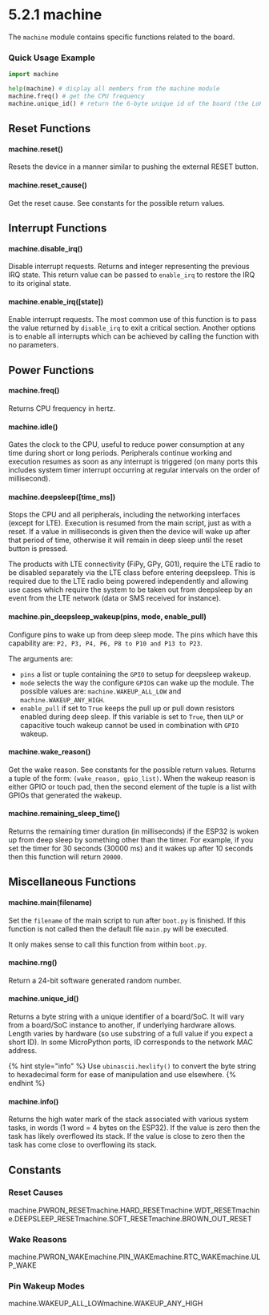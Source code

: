 # 5.2.1 machine

The `machine` module contains specific functions related to the board.

### Quick Usage Example

```python
import machine

help(machine) # display all members from the machine module
machine.freq() # get the CPU frequency
machine.unique_id() # return the 6-byte unique id of the board (the LoPy's WiFi MAC address)
```

## Reset Functions

#### machine.reset\(\)

Resets the device in a manner similar to pushing the external RESET button.

#### machine.reset\_cause\(\)

Get the reset cause. See constants for the possible return values.

## Interrupt Functions

#### machine.disable\_irq\(\)

Disable interrupt requests. Returns and integer representing the previous IRQ state. This return value can be passed to `enable_irq` to restore the IRQ to its original state.

#### machine.enable\_irq\(\[state\]\)

Enable interrupt requests. The most common use of this function is to pass the value returned by `disable_irq` to exit a critical section. Another options is to enable all interrupts which can be achieved by calling the function with no parameters.

## Power Functions

#### machine.freq\(\)

Returns CPU frequency in hertz.

#### machine.idle\(\)

Gates the clock to the CPU, useful to reduce power consumption at any time during short or long periods. Peripherals continue working and execution resumes as soon as any interrupt is triggered \(on many ports this includes system timer interrupt occurring at regular intervals on the order of millisecond\).

#### machine.deepsleep\(\[time\_ms\]\)

Stops the CPU and all peripherals, including the networking interfaces \(except for LTE\). Execution is resumed from the main script, just as with a reset. If a value in milliseconds is given then the device will wake up after that period of time, otherwise it will remain in deep sleep until the reset button is pressed.

The products with LTE connectivity \(FiPy, GPy, G01\), require the LTE radio to be disabled separately via the LTE class before entering deepsleep. This is required due to the LTE radio being powered independently and allowing use cases which require the system to be taken out from deepsleep by an event from the LTE network \(data or SMS received for instance\).

#### machine.pin\_deepsleep\_wakeup\(pins, mode, enable\_pull\)

Configure pins to wake up from deep sleep mode. The pins which have this capability are: `P2, P3, P4, P6, P8 to P10 and P13 to P23`.

The arguments are:

* `pins` a list or tuple containing the `GPIO` to setup for deepsleep wakeup.
* `mode` selects the way the configure `GPIO`s can wake up the module. The possible values are: `machine.WAKEUP_ALL_LOW` and `machine.WAKEUP_ANY_HIGH`.
* `enable_pull` if set to `True` keeps the pull up or pull down resistors enabled during deep sleep. If this variable is set to `True`, then `ULP` or capacitive touch wakeup cannot be used in combination with `GPIO` wakeup.

#### machine.wake\_reason\(\)

Get the wake reason. See constants for the possible return values. Returns a tuple of the form: `(wake_reason, gpio_list)`. When the wakeup reason is either GPIO or touch pad, then the second element of the tuple is a list with GPIOs that generated the wakeup.

#### machine.remaining\_sleep\_time\(\)

Returns the remaining timer duration \(in milliseconds\) if the ESP32 is woken up from deep sleep by something other than the timer. For example, if you set the timer for 30 seconds \(30000 ms\) and it wakes up after 10 seconds then this function will return `20000`.

## Miscellaneous Functions

#### machine.main\(filename\)

Set the `filename` of the main script to run after `boot.py` is finished. If this function is not called then the default file `main.py` will be executed.

It only makes sense to call this function from within `boot.py`.

#### machine.rng\(\)

Return a 24-bit software generated random number.

#### machine.unique\_id\(\)

Returns a byte string with a unique identifier of a board/SoC. It will vary from a board/SoC instance to another, if underlying hardware allows. Length varies by hardware \(so use substring of a full value if you expect a short ID\). In some MicroPython ports, ID corresponds to the network MAC address.

{% hint style="info" %}
Use `ubinascii.hexlify()` to convert the byte string to hexadecimal form for ease of manipulation and use elsewhere.
{% endhint %}

#### machine.info\(\)

Returns the high water mark of the stack associated with various system tasks, in words \(1 word = 4 bytes on the ESP32\). If the value is zero then the task has likely overflowed its stack. If the value is close to zero then the task has come close to overflowing its stack.

## Constants

### Reset Causes

machine.PWRON\_RESETmachine.HARD\_RESETmachine.WDT\_RESETmachine.DEEPSLEEP\_RESETmachine.SOFT\_RESETmachine.BROWN\_OUT\_RESET

### Wake Reasons

machine.PWRON\_WAKEmachine.PIN\_WAKEmachine.RTC\_WAKEmachine.ULP\_WAKE

### Pin Wakeup Modes

machine.WAKEUP\_ALL\_LOWmachine.WAKEUP\_ANY\_HIGH

